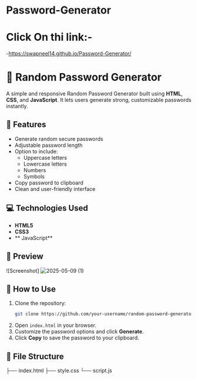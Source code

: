 # Password-Generator
# Click On thi link:-
-https://swapneel14.github.io/Password-Generator/
# 🔐 Random Password Generator

A simple and responsive Random Password Generator built using **HTML**, **CSS**, and **JavaScript**. It lets users generate strong, customizable passwords instantly.

## 🚀 Features

- Generate random secure passwords
- Adjustable password length
- Option to include:
  - Uppercase letters
  - Lowercase letters
  - Numbers
  - Symbols
- Copy password to clipboard
- Clean and user-friendly interface

## 💻 Technologies Used

- **HTML5**
- **CSS3**
- ** JavaScript**

## 📸 Preview

![Screenshot]
![2025-05-09 (1)](https://github.com/user-attachments/assets/615ba04b-052d-4002-a272-ad4863427c96)




## 🔧 How to Use

1. Clone the repository:
   ```bash
   git clone https://github.com/your-username/random-password-generator.git
   ```
2. Open `index.html` in your browser.
3. Customize the password options and click **Generate**.
4. Click **Copy** to save the password to your clipboard.

## 📁 File Structure


├── index.html
├── style.css
└── script.js



